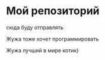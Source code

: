 # Мой репозиторий
сюда буду отправлять 

Жужа тоже хочет программировать 

Жужа лучший в мире котик)